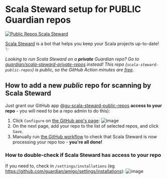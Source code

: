 # Scala Steward setup for PUBLIC Guardian repos

[![Public Repos Scala Steward](https://github.com/guardian/scala-steward-public-repos/actions/workflows/public-repos-scala-steward.yml/badge.svg)](https://github.com/guardian/scala-steward-public-repos/actions/workflows/public-repos-scala-steward.yml)

[Scala Steward](https://github.com/scala-steward-org/scala-steward) is a bot that helps you keep your Scala projects up-to-date! ✨

_Looking to run Scala Steward on a **private** Guardian repo? Go to
[guardian/scala-steward-private-repos](https://github.com/guardian/scala-steward-private-repos)
instead! This repo (`scala-steward-public-repos`) is public, so the GitHub Action minutes are
[free](https://docs.github.com/en/billing/managing-billing-for-github-actions/about-billing-for-github-actions)._

## How to add a new *public* repo for scanning by Scala Steward

Just grant our GitHub app [@gu-scala-steward-public-repos](https://github.com/apps/gu-scala-steward-public-repos) **access to your repo** - you
will need to be a repo admin to do this): 

1. Click `Configure` on [the GitHub app's page](https://github.com/apps/gu-scala-steward-public-repos): ![image](https://github.com/guardian/scala-steward-public-repos/assets/52038/7f120478-e5e1-4117-9e35-323cc170d982)
2. On the next page, add your repo to the list of selected repos, and click `Save`.
3. Manually run [the GitHub workflow](https://github.com/guardian/scala-steward-public-repos/actions/workflows/public-repos-scala-steward.yml)
   to check that Scala Steward is now processing your repo too - **you're all done!**

### How to double-check if Scala Steward has access to your repo

If you need to, check in `/settings/installations` (eg https://github.com/guardian/amigo/settings/installations):
![image](https://github.com/guardian/scala-steward-public-repos/assets/52038/9b7dc7b7-a6fc-46d6-b313-a4ae97d5d3ad)
